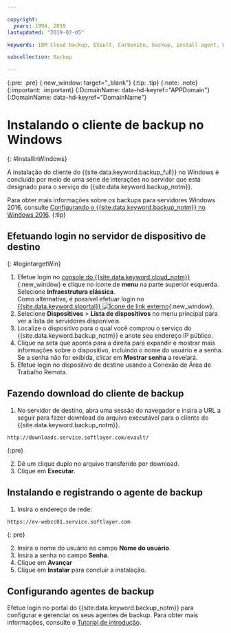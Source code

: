 ```yaml
---

copyright:
  years: 1994, 2019
lastupdated: "2019-02-05"

keywords: IBM Cloud backup, EVault, Carbonite, backup, install agent, Windows

subcollection: Backup

---
```

{:pre: .pre}
{:new_window: target="_blank"}
{:tip: .tip}
{:note: .note}
{:important: .important}
{:DomainName: data-hd-keyref="APPDomain"}
{:DomainName: data-hd-keyref="DomainName"}

# Instalando o cliente de backup no Windows
{: #InstallinWindows}

A instalação do cliente do {{site.data.keyword.backup_full}} no Windows é concluída por meio de
uma série de interações no servidor que está designado para o serviço do {{site.data.keyword.backup_notm}}.

Para obter mais informações sobre os backups para servidores Windows 2016, consulte [Configurando o {{site.data.keyword.backup_notm}} no Windows 2016](/docs/infrastructure/Backup?topic=Backup-InstallinWindows2016).
{:tip}

## Efetuando login no servidor de dispositivo de destino
{: #logintargetWin}

1. Efetue login no [console do {{site.data.keyword.cloud_notm}}](https://{DomainName}/catalog){:new_window} e clique no ícone de **menu** na parte superior esquerda. Selecione **Infraestrutura clássica**. <br/>
   Como alternativa, é possível efetuar login no [{{site.data.keyword.slportal}} ![Ícone de link externo](../../icons/launch-glyph.svg "Ícone de link externo")](https://control.softlayer.com/){:new_window}.
2. Selecione **Dispositivos** > **Lista de dispositivos** no menu principal para ver a lista de servidores disponíveis.
3. Localize o dispositivo para o qual você comprou o serviço do {{site.data.keyword.backup_notm}} e anote
seu endereço IP público.
4. Clique na seta que aponta para a direita para expandir e mostrar mais informações sobre o dispositivo, incluindo o nome do usuário e a senha. Se a senha não for exibida, clicar em **Mostrar senha** a revelará.
5. Efetue login no dispositivo de destino usando a Conexão de Área de Trabalho Remota.

## Fazendo download do cliente de backup

1. No servidor de destino, abra uma sessão do navegador e insira a URL a seguir para fazer download do arquivo executável para o cliente do {{site.data.keyword.backup_notm}}. <br/>
  ```
  http://downloads.service.softlayer.com/evault/
  ```
  {:pre}

2. Dê um clique duplo no arquivo transferido por download.
3. Clique em **Executar**.


## Instalando e registrando o agente de backup

1. Insira o endereço de rede: <br />
  ```
  https://ev-webcc01.service.softlayer.com
  ```
  {: pre}

2. Insira o nome do usuário no campo **Nome do usuário**.
3. Insira a senha no campo **Senha**.
6. Clique em **Avançar**
7. Clique em **Instalar** para concluir a instalação.

## Configurando agentes de backup

Efetue login no portal do {{site.data.keyword.backup_notm}} para configurar e gerenciar os seus agentes de backup. Para obter mais informações, consulte o [Tutorial de introdução](/docs/infrastructure/Backup?topic=Backup-gettingstarted#gettingstarted).
